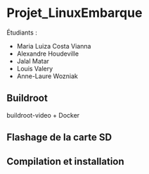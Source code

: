 # Projet_LinuxEmbarque

Étudiants :
- Maria Luiza Costa Vianna
- Alexandre Houdeville
- Jalal Matar
- Louis Valery
- Anne-Laure Wozniak

## Buildroot
buildroot-video + Docker

## Flashage de la carte SD

## Compilation et installation 


